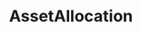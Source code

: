 ﻿---
layout: tag-blog
title: AssetAllocation
slug: assetallocation
category: assetallocation
menu: false
order: 1
---
